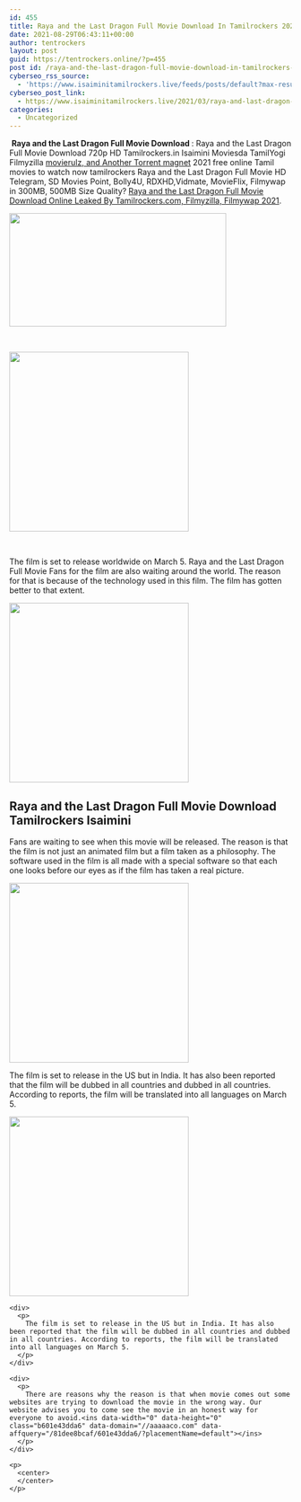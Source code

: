 ```yaml
---
id: 455
title: Raya and the Last Dragon Full Movie Download In Tamilrockers 2021
date: 2021-08-29T06:43:11+00:00
author: tentrockers
layout: post
guid: https://tentrockers.online/?p=455
post id: /raya-and-the-last-dragon-full-movie-download-in-tamilrockers-2021/
cyberseo_rss_source:
  - 'https://www.isaiminitamilrockers.live/feeds/posts/default?max-results=150&start-index=151'
cyberseo_post_link:
  - https://www.isaiminitamilrockers.live/2021/03/raya-and-last-dragon-full-movie.html
categories:
  - Uncategorized
---
```

<meta content="&nbsp; Raya and the Last Dragon Full Movie Download&nbsp; : Raya and the Last Dragon Full Movie Download 720p HD Tamilrockers.in Isaimini Moviesda Tam..." name="twitter:description" />

  


<center>
</center>

&nbsp;**Raya and the Last Dragon Full Movie Download&nbsp;**<span>: Raya and the Last Dragon Full Movie Download 720p HD Tamilrockers.in Isaimini Moviesda TamilYogi Filmyzilla&nbsp;</span><u>movierulz, and Another Torrent magnet</u><span>&nbsp;2021&nbsp;free online Tamil movies to watch now tamilrockers Raya and the Last Dragon Full Movie HD Telegram, SD Movies Point,&nbsp;Bolly4U, RDXHD,</span><span>Vidmate, MovieFlix, Filmywap in 300MB, 500MB Size Quality?&nbsp;</span><u>Raya and the Last Dragon Full Movie Download Online Leaked By Tamilrockers.com, Filmyzilla, Filmywap 2021</u><span>.</span><ins data-width="0" data-height="0" class="b601e43dda6" data-domain="//aaaaaco.com" data-affquery="/81dee8bcaf/601e43dda6/?placementName=default"></ins>

<div class="separator">
  <a href="https://1.bp.blogspot.com/-k8sW2y_3PgU/YEHF87Us3uI/AAAAAAAAAZs/bHuboQy3BH4hCkiRcXUqaOjNIIQ89565gCLcBGAsYHQ/s600/RAYA-AND-THE-LAST-DRAGON-_-New-Trailer-2-_-Official-Disney-UK-1-41-screenshot-600x318.png" imageanchor="1"><img loading="lazy" border="0" data-original-height="318" data-original-width="600" height="202" src="https://1.bp.blogspot.com/-k8sW2y_3PgU/YEHF87Us3uI/AAAAAAAAAZs/bHuboQy3BH4hCkiRcXUqaOjNIIQ89565gCLcBGAsYHQ/w387-h202/RAYA-AND-THE-LAST-DRAGON-_-New-Trailer-2-_-Official-Disney-UK-1-41-screenshot-600x318.png" width="387" /></a>
</div>

<span><br /></span><ins data-width="0" data-height="0" class="b601e43dda6" data-domain="//aaaaaco.com" data-affquery="/81dee8bcaf/601e43dda6/?placementName=default"></ins><ins data-width="0" data-height="0" class="b601e43dda6" data-domain="//aaaaaco.com" data-affquery="/81dee8bcaf/601e43dda6/?placementName=default"></ins>

<div class="separator">
  <a href="https://aaaaaco.com/d4c26a5800/e40c861281/?placementName=default" imageanchor="1" target="_blank" rel="noopener"><img border="0" data-original-height="166" data-original-width="800" src="https://1.bp.blogspot.com/-f01CpceHKV8/YEHGFOctVkI/AAAAAAAAAZw/xptu1bRU9UQlgPTr-1tXCSqMvjpT0g7FgCLcBGAsYHQ/s320/unnamed.gif" width="320" /></a>
</div>

<span><br /></span>

The film is set to release worldwide on March 5. Raya and the Last Dragon Full Movie Fans for the film are also waiting around the world. The reason for that is because of the technology used in this film. The film has gotten better to that extent.

<div class="separator">
  <a href="https://aaaaaco.com/d4c26a5800/e40c861281/?placementName=default" imageanchor="1" target="_blank" rel="noopener"><img border="0" data-original-height="166" data-original-width="800" src="https://1.bp.blogspot.com/-Z-k3usuwJwk/YEHGSUdS-pI/AAAAAAAAAZ4/k8mKZbVidpkQRxjwY8UlLTaN0FL1p89QwCLcBGAsYHQ/s320/unnamed.gif" width="320" /></a>
</div>



<div>
  <h2>
    Raya and the Last Dragon Full Movie Download Tamilrockers Isaimini
  </h2>
  
  <p>
    Fans are waiting to see when this movie will be released. The reason is that the film is not just an animated film but a film taken as a philosophy. The software used in the film is all made with a special software so that each one looks before our eyes as if the film has taken a real picture.
  </p>
  
  <div class="separator">
    <a href="https://aaaaaco.com/d4c26a5800/e40c861281/?placementName=default" imageanchor="1" target="_blank" rel="noopener"><img border="0" data-original-height="166" data-original-width="800" src="https://1.bp.blogspot.com/-dfxiQvkfi6k/YEHGVp_cNLI/AAAAAAAAAaA/ly9a7LNw8OQw-ecOgH88he6fVKHp5W-KwCLcBGAsYHQ/s320/unnamed.gif" width="320" /></a>
  </div>
  
  <p>
    <ins data-width="0" data-height="0" class="b601e43dda6" data-domain="//aaaaaco.com" data-affquery="/81dee8bcaf/601e43dda6/?placementName=default"></ins>
  </p>
  
  <p>
    The film is set to release in the US but in India. It has also been reported that the film will be dubbed in all countries and dubbed in all countries. According to reports, the film will be translated into all languages ​​on March 5.
  </p>
  
  <div class="separator">
    <a href="https://aaaaaco.com/d4c26a5800/e40c861281/?placementName=default" imageanchor="1" target="_blank" rel="noopener"><img border="0" data-original-height="166" data-original-width="800" src="https://1.bp.blogspot.com/-T83x5Uj25Rw/YEHGbBodTmI/AAAAAAAAAaE/VZd2JS263tAh2tquqJz00GOD5d_iPzdTQCLcBGAsYHQ/s320/unnamed.gif" width="320" /></a>
  </div>
  
  <p>
    </div> 
    
    <div>
      <p>
        The film is set to release in the US but in India. It has also been reported that the film will be dubbed in all countries and dubbed in all countries. According to reports, the film will be translated into all languages ​​on March 5.
      </p>
    </div>
    
    <div>
      <p>
        There are reasons why the reason is that when movie comes out some websites are trying to download the movie in the wrong way. Our website advises you to come see the movie in an honest way for everyone to avoid.<ins data-width="0" data-height="0" class="b601e43dda6" data-domain="//aaaaaco.com" data-affquery="/81dee8bcaf/601e43dda6/?placementName=default"></ins>
      </p>
    </div>
    
    <p>
      <center>
      </center>
    </p>